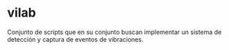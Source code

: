 # vilab
Conjunto de scripts que en su conjunto buscan implementar un sistema de detección y captura de eventos de vibraciones.
